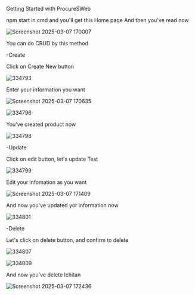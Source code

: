 Getting Started with ProcureSWeb

npm start in cmd and you'll get this Home page And then you've read now 

![Screenshot 2025-03-07 170007](https://github.com/user-attachments/assets/7492c3dc-606f-4c8c-b654-d4512e0b1f31)

You can do CRUD by this method

-Create

Click on Create New button

![334793](https://github.com/user-attachments/assets/92f46bf8-fb67-4ebf-9f7e-620012b16f3d)

Enter your information you want

![Screenshot 2025-03-07 170635](https://github.com/user-attachments/assets/dd5c9142-e5f9-4a76-aad9-63ac502e34e8)

![334796](https://github.com/user-attachments/assets/d607922c-38c4-4016-b0e7-e37138b532c3)

You've created product now

![334798](https://github.com/user-attachments/assets/a879de02-6f29-40f2-a670-188375bc3dd9)

-Update

Click on edit button, let's update Test

![334799](https://github.com/user-attachments/assets/e7fbec6c-af4c-491d-8547-b6d39a68ecb1)

Edit your infomation as you want

![Screenshot 2025-03-07 171409](https://github.com/user-attachments/assets/99636353-3774-4b6b-98b6-e40146e6d02e)

And now you've updated yor information now

![334801](https://github.com/user-attachments/assets/ecccc7ae-4de5-479e-80fd-fc81350b232f)

-Delete

Let's click on delete button, and confirm to delete

![334807](https://github.com/user-attachments/assets/2ea2fd8a-bee0-4c1c-8300-0b99c969d33b)

![334809](https://github.com/user-attachments/assets/713703f1-266a-4658-962c-b81c89e13766)

And now you've delete Ichitan

![Screenshot 2025-03-07 172436](https://github.com/user-attachments/assets/d0aef616-dac1-4930-85c8-d2c8741fe772)



